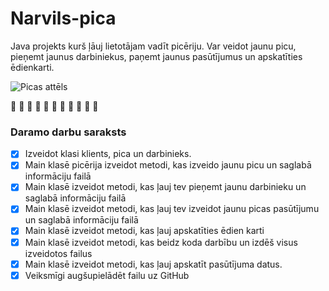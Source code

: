 # Narvils-pica
Java projekts kurš ļāuj lietotājam vadīt picēriju. Var veidot jaunu picu, pieņemt jaunus darbiniekus, paņemt jaunus pasūtījumus un apskatīties ēdienkarti.

![Picas attēls](https://www.amberpizza.lv/wp-content/uploads/2021/01/03-Salami-pica-copy-min-300x300.png)

:pizza: :pizza: :pizza: :pizza: :pizza: :pizza: :pizza: :pizza: :pizza: :pizza: :pizza:

### **Daramo darbu saraksts**

-[x] Izveidot klasi klients, pica un darbinieks.
-[x] Main klasē picērija izveidot metodi, kas izveido jaunu picu un saglabā informāciju failā
-[x] Main klasē izveidot metodi, kas ļauj tev pieņemt jaunu darbinieku un saglabā informāciju failā
-[x] Main klasē izveidot metodi, kas ļauj tev izveidot jaunu picas pasūtījumu un saglabā informāciju failā
-[x] Main klasē izveidot metodi, kas ļauj apskatīties ēdien karti
-[x] Main klasē izveidot metodi, kas beidz koda darbību un izdēš visus izveidotos failus
-[x] Main klasē izveidot metodi, kas ļauj apskatīt pasūtījuma datus.
-[x] Veiksmīgi augšupielādēt failu uz GitHub 
